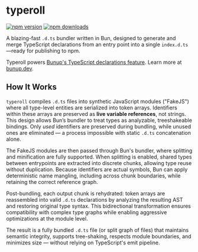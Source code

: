 # typeroll

[![npm version](https://img.shields.io/npm/v/typeroll.svg?style=flat-square)](https://www.npmjs.com/package/typeroll)
[![npm downloads](https://img.shields.io/npm/dm/typeroll.svg?style=flat-square)](https://www.npmjs.com/package/typeroll)

A blazing-fast `.d.ts` bundler written in Bun, designed to generate and merge TypeScript declarations from an entry point into a single `index.d.ts`—ready for publishing to npm.

Typeroll powers [Bunup's TypeScript declarations feature](https://bunup.dev/docs/guide/typescript-declarations). Learn more at [bunup.dev](https://bunup.dev/).

## How It Works

`typeroll` compiles `.d.ts` files into synthetic JavaScript modules ("FakeJS") where all type-level entities are serialized into token arrays. Identifiers within these arrays are preserved as **live variable references**, not strings. This design allows Bun’s bundler to treat types as analyzable, treeshakeable bindings. Only *used* identifiers are preserved during bundling, while unused ones are eliminated — a process impossible with static `.d.ts` concatenation alone.

The FakeJS modules are then passed through Bun's bundler, where splitting and minification are fully supported. When splitting is enabled, shared types between entrypoints are extracted into discrete chunks, allowing type reuse without duplication. Because identifiers are actual symbols, Bun can apply deterministic name mangling, including across chunk boundaries, while retaining the correct reference graph.

Post-bundling, each output chunk is rehydrated: token arrays are reassembled into valid `.d.ts` declarations by analyzing the resulting AST and restoring original type syntax. This bidirectional transformation ensures compatibility with complex type graphs while enabling aggressive optimizations at the module level.

The result is a fully bundled `.d.ts` file (or split graph of files) that maintains semantic integrity, supports tree-shaking, respects module boundaries, and minimizes size — without relying on TypeScript's emit pipeline.
